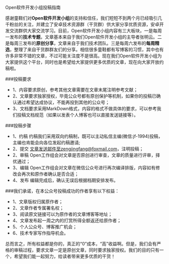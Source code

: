 Open软件开发小组投稿指南

感谢童鞋们对**Open软件开发小组**的支持和信任，我们短短不到两个月已经吸引几千粉丝的关注，并建立了安卓技术资源群（干货群）供大家分享优质资源，安卓开发交流群供大家交流学习。目前，Open软件开发小组内容有三大板块，一是每周一发布的**技术专题**，文章基本来自于我们Open软件开发小组的主导者张明云。二是每周三发布的**原创分享**，文章来自于我们技术团队。三是每周六发布的**每周精选**，整理了来自干货群群友们的分享。相信很多童鞋都有写博客的习惯，其中也有许多非常不错的文章，不过可能关注度不是很高。现在我们Open软件开发小组为大家提供这个平台，同时也是希望给大家提供更多优质的文章，现在向大家开放约稿啦。

###投稿要求
+ 1、内容要求原创，参考其他文章需要在文章末尾注明参考文献；
+ 2、文章要求独家授权，毕竟公众号都有原创保护等机制，如果你的投稿已确认通过希望达成协议，不能再投到其他的公众号；
+ 3、文档要求采用MarkDown格式，内容的格式不做具体的要求，可以参考我们投稿文档规范（如果以发表个人博客也可以直接发送链接等）。


###投稿步骤

+ 1、约稿  约稿我们采用双向约稿制，既可以主动私信主编(微信:jf-1994)投稿，主编也肯能会向各位发起约稿邀请;
+ 2、提交  文章发送邮件至zengjingfang@foxmail.com，注明投稿；
+ 2、审稿	  Open工作组会对文章是否原创进行审查，文章的质量进行评审，择优通过；
+ 3、编辑	  Open工作组会对文章在微信公众号进行再次编译排版，内容如有修改会再次和原作者确认是否合适；
+ 4、发布	  编辑完成后，确认无误后根据档期安排发布。


###我们承诺，在本公众号投稿成功的作者享有以下权益：
+ 1、文章版权归属原作者；
+ 2、文章作者专属署名权；
+ 3、阅读原文链接可以为原作者的文章博客等地址；
+ 4、文章发布起一周之内的打赏所得全额返还给原作者；
+ 5、个人公众号、博客推广机会；
+ 6、技术专家写作指导机会。

 总而言之，所有权益都是你的，真正的“0”成本，“高”收益啊。但是，我们会有严格的审稿过程，要求文章一定是原创文章，同时要求独家授权。我们的目的只有一个，希望我们能一起努力，给读者带来更多优质的干货！
